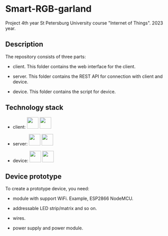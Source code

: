 ﻿# Smart-RGB-garland
Project 4th year St Petersburg University course "Internet of Things". 2023 year.

## Description
The repository consists of three parts:

- client. This folder contains the web interface for the client.

- server. This folder contains the REST API for connection with client and device.

- device. This folder contains the script for device.

## Technology stack

- client: <img height="36" width="36" src="https://cdn.simpleicons.org/javascript"/> <img height="36" width="36" src="https://cdn.simpleicons.org/react" />

- server: <img height="36" width="36" src="https://cdn.simpleicons.org/python"/> <img height="36" width="36" src="https://cdn.simpleicons.org/flask"/>

- device: <img height="36" width="36" src="https://cdn.simpleicons.org/c++" /> <img height="36" width="36" src="https://cdn.simpleicons.org/arduino"/>

## Device prototype

To create a prototype device, you need:

- module with support WiFi. Example, ESP2866 NodeMCU.

- addressable LED strip/matrix and so on.

- wires.

- power supply and power module.
